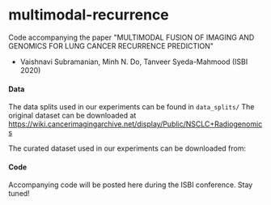 # multimodal-recurrence
Code accompanying the paper 
"MULTIMODAL FUSION OF IMAGING AND GENOMICS FOR LUNG CANCER RECURRENCE PREDICTION"
- Vaishnavi Subramanian, Minh N. Do, Tanveer Syeda-Mahmood (ISBI 2020)

#### Data
The data splits used in our experiments can be found in ```data_splits/```
The original dataset can be downloaded at https://wiki.cancerimagingarchive.net/display/Public/NSCLC+Radiogenomics 

The curated dataset used in our experiments can be downloaded from: 

#### Code
Accompanying code will be posted here during the ISBI conference. Stay tuned!
